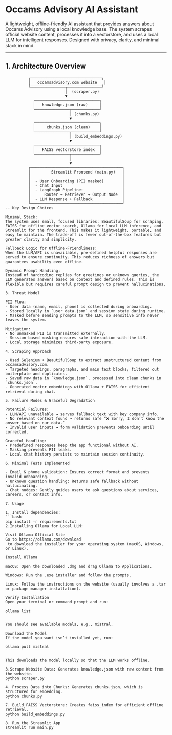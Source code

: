 # Occams Advisory AI Assistant

A lightweight, offline-friendly AI assistant that provides answers about Occams Advisory using a local knowledge base. The system scrapes official website content, processes it into a vectorstore, and uses a local LLM for intelligent responses. Designed with privacy, clarity, and minimal stack in mind.

---

## **1. Architecture Overview**

```text
          ┌───────────────────────────────┐
          │   occamsadvisory.com website   │
          └───────────────┬───────────────┘
                          │  (scraper.py)
                          ▼
            ┌────────────────────────────┐
            │   knowledge.json (raw)     │
            └───────────────┬────────────┘
                            │ (chunks.py)
                            ▼
            ┌────────────────────────────┐
            │     chunks.json (clean)    │
            └───────────────┬────────────┘
                            │ (build_embeddings.py)
                            ▼
            ┌────────────────────────────┐
            │   FAISS vectorstore index  │
            └───────────────┬────────────┘
                            │
                            ▼
          ┌────────────────────────────────────────┐
          │         Streamlit Frontend (main.py)   │
          │                                        │
          │  - User Onboarding (PII masked)        │
          │  - Chat Input                          │
          │  - LangGraph Pipeline:                 │
          │      Router → Retriever → Output Node  │
          │  - LLM Response + Fallback             │
          └────────────────────────────────────────┘
-- Key Design Choices 

Minimal Stack: 
The system uses small, focused libraries: BeautifulSoup for scraping, FAISS for offline vector search, Ollama for local LLM inference, and Streamlit for the frontend. This makes it lightweight, portable, and easy to maintain. The trade-off is fewer out-of-the-box features but greater clarity and simplicity.

Fallback Logic for Offline-Friendliness: 
When the LLM/API is unavailable, pre-defined helpful responses are served to ensure continuity. This reduces richness of answers but guarantees usability even offline.

Dynamic Prompt Handling:  
Instead of hardcoding replies for greetings or unknown queries, the LLM generates answers based on context and defined rules. This is flexible but requires careful prompt design to prevent hallucinations.

3. Threat Model

PII Flow:  
- User data (name, email, phone) is collected during onboarding.  
- Stored locally in `user_data.json` and session state during runtime.  
- Masked before sending prompts to the LLM, so sensitive info never leaves the system.

Mitigation:
- No unmasked PII is transmitted externally.  
- Session-based masking ensures safe interaction with the LLM.  
- Local storage minimizes third-party exposure.

4. Scraping Approach

- Used Selenium + BeautifulSoup to extract unstructured content from occamsadvisory.com.  
- Targeted headings, paragraphs, and main text blocks; filtered out boilerplate and duplicates.  
- Saved raw data in `knowledge.json`, processed into clean chunks in `chunks.json`.  
- Generated vector embeddings with Ollama + FAISS for efficient retrieval during chat.

5. Failure Modes & Graceful Degradation

Potential Failures:  
- LLM/API unavailable → serves fallback text with key company info.  
- No relevant context found → returns safe “❌ Sorry, I don’t know the answer based on our data.”  
- Invalid user inputs → form validation prevents onboarding until corrected.

Graceful Handling: 
- Predefined responses keep the app functional without AI.  
- Masking prevents PII leaks.  
- Local chat history persists to maintain session continuity.

6. Minimal Tests Implemented

- Email & phone validation: Ensures correct format and prevents invalid onboarding.  
- Unknown question handling: Returns safe fallback without hallucinating.  
- Chat nudges: Gently guides users to ask questions about services, careers, or contact info.

7. Usage

1. Install dependencies:  
```bash
pip install -r requirements.txt
2.Installing Ollama for Local LLM:

Visit Ollama Official Site
Go to https://ollama.com/download
 to download the installer for your operating system (macOS, Windows, or Linux).

Install Ollama

macOS: Open the downloaded .dmg and drag Ollama to Applications.

Windows: Run the .exe installer and follow the prompts.

Linux: Follow the instructions on the website (usually involves a .tar or package manager installation).

Verify Installation
Open your terminal or command prompt and run:

ollama list


You should see available models, e.g., mistral.

Download the Model
If the model you want isn’t installed yet, run:

ollama pull mistral


This downloads the model locally so that the LLM works offline.

3.Scrape Website Data: Generates knowledge.json with raw content from the website.
python scraper.py

4. Process Data into Chunks: Generates chunks.json, which is structured for embedding.
python chunks.py

7. Build FAISS Vectorstore: Creates faiss_index for efficient offline retrieval.
python build_embeddings.py

8. Run the Streamlit App
streamlit run main.py
